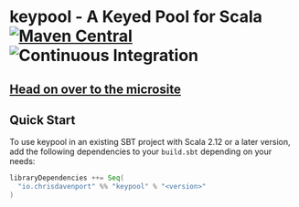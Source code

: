 # keypool - A Keyed Pool for Scala  [![Maven Central](https://maven-badges.herokuapp.com/maven-central/org.typelevel/keypool_2.13/badge.svg)](https://maven-badges.herokuapp.com/maven-central/org.typelevel/keypool_2.13) ![Continuous Integration](https://github.com/typelevel/keypool/workflows/Continuous%20Integration/badge.svg)

## [Head on over to the microsite](https://typelevel.github.io/keypool)

## Quick Start

To use keypool in an existing SBT project with Scala 2.12 or a later version, add the following dependencies to your
`build.sbt` depending on your needs:

```scala
libraryDependencies ++= Seq(
  "io.chrisdavenport" %% "keypool" % "<version>"
)
```
